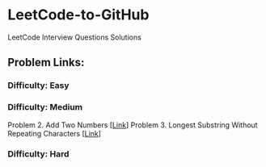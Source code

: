 # LeetCode-to-GitHub
LeetCode Interview Questions Solutions
## Problem Links:

<h3>Difficulty: Easy</h3>

<h3>Difficulty: Medium</h3>
Problem 2. Add Two Numbers [<a href="https://leetcode.com/problems/add-two-numbers/">Link</a>] 
Problem 3. Longest Substring Without Repeating Characters [<a href="https://leetcode.com/problems/longest-substring-without-repeating-characters/">Link</a>]

<h3>Difficulty: Hard</h3>

